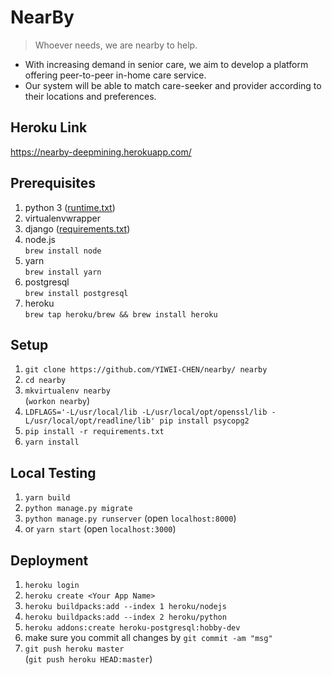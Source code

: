 # NearBy
> Whoever needs, we are nearby to help.

- With increasing demand in senior care, we aim to develop a platform offering peer-to-peer in-home care service.
- Our system will be able to match care-seeker and provider according to their locations and preferences.
## Heroku Link
https://nearby-deepmining.herokuapp.com/

## Prerequisites
1. python 3 ([runtime.txt](https://github.com/YIWEI-CHEN/nearby/blob/master/runtime.txt))
2. virtualenvwrapper   
3. django ([requirements.txt](https://github.com/YIWEI-CHEN/nearby/blob/master/requirements.txt))
4. node.js \
`brew install node`
5. yarn \
`brew install yarn`
6. postgresql \
`brew install postgresql`
7. heroku \
`brew tap heroku/brew && brew install heroku`

## Setup
1. `git clone https://github.com/YIWEI-CHEN/nearby/ nearby`
2. `cd nearby`
3. `mkvirtualenv nearby` \
 (`workon nearby`)
4. `LDFLAGS='-L/usr/local/lib -L/usr/local/opt/openssl/lib -L/usr/local/opt/readline/lib' pip install psycopg2`
5. `pip install -r requirements.txt`
5. `yarn install`

## Local Testing
1. `yarn build`
2. `python manage.py migrate`
3. `python manage.py runserver` (open `localhost:8000`)
4. or `yarn start` (open `localhost:3000`)

## Deployment
1. `heroku login`
2. `heroku create <Your App Name>`
3. `heroku buildpacks:add --index 1 heroku/nodejs`
4. `heroku buildpacks:add --index 2 heroku/python`
5. `heroku addons:create heroku-postgresql:hobby-dev`
5. make sure you commit all changes by `git commit -am "msg"`
6. `git push heroku master` \
(`git push heroku HEAD:master`)
